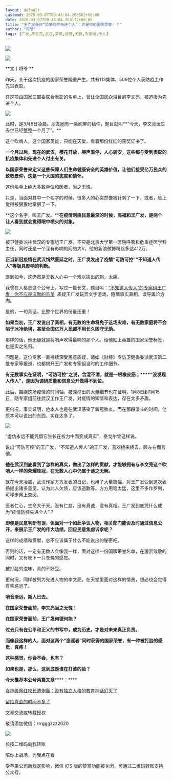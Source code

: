 ```yaml
---
layout: default
Lastmod: 2020-03-07T09:43:04.263502+00:00
date: 2020-03-07T09:43:04.263172+00:00
title: "王广发获评“疫情防控先进个人”：这是你的国家荣誉！？"
author: "将爷"
tags: [广发,李文亮,武汉,荣誉,疫情,无数,专家组,传人]
---
```


![](https://images.weserv.nl/?url=https%3A//mmbiz.qpic.cn/mmbiz_gif/3ibjBlDCa6mVsFLupIm1V3iaAt9aIuiaWYU8mnAEXQuQOjOk1yQnfRlVaQqtHN41FD9H5WibiaIicrQ4wicsozNTXLmqw/640%3Fwx_fmt%3Dgif)

![](https://images.weserv.nl/?url=https%3A//mmbiz.qpic.cn/mmbiz_jpg/3ibjBlDCa6mUXm4hnia5rIAbIPrqicW2dXfqPdPt5L58LmTRU6gzopnvxDvoL1Z1HuXo0hsEo9xdKJEc2DkiaZGtfg/640%3Fwx_fmt%3Djpeg)

**文丨将爷 **

昨天，关于这次抗疫的国家荣誉隆重产生。共有113集体、506位个人获防疫工作先进表彰。

在这项由国家三部委联合表彰的名单上，曾让全国民众泪目的李文亮，被追授为先进个人。

![](https://images.weserv.nl/?url=https%3A//mmbiz.qpic.cn/mmbiz_png/3ibjBlDCa6mUXm4hnia5rIAbIPrqicW2dXfLzGtJt26eRXQCLvLkvKzq4iakYVic9NVloEM93elzdKOtcTcoq3JwoFg/640%3Fwx_fmt%3Dpng)

此时，是3月6日凌晨。朋友圈有一条刷屏的稿件，题目就叫**“今天，李文亮医生去世已经整整一个月了”。**

这个吹哨人，这个国家英雄，只能在天堂，看着那份红红的获奖证书了。

**一个月过后，现在的武汉，樱花开放，哭声渐停，人心转安，这些都与受到表彰的抗疫集体和先进个人付出有关。**

**以国家荣誉来定义这些保障人们生命健康安全的英雄价值，让他们接受亿万民众的致敬景仰，这是一个大国的态度和情怀。**

这份名单上绝大多数单位和医者，当之无愧。

只是，当面对其中一个名字的时候，很多人的心突然像被针刺了一下，或者，脸上觉得被狠狠地掌掴了一下。

**这个名字，叫王广发。****在疫情刺痛民意最深的时候，高福和王广发，是两个让人看到就会觉得眼中喷火的对象。**

![](https://images.weserv.nl/?url=https%3A//mmbiz.qpic.cn/mmbiz_png/3ibjBlDCa6mUXm4hnia5rIAbIPrqicW2dXfS3kkeeUf0kUI7HDv8iaXHToavEIESwt0jg1s3W9nPibWiak2WJoguCWYQ/640%3Fwx_fmt%3Dpng)

被卫健委派往武汉的专家组王广发，不只是北京大学第一医院呼吸和危重症医学科主任，同时还是一个深有影响的网络大V，他的新浪微博粉丝多达412万。

**正当新冠疫情在武汉悄然蔓延之时，王广发发出了疫情“可防可控”“不知道人传人”等极具影响的判断。**

直到如今，这仍然是无数人心中一个难以拔出的刺，太痛。

我曾在人格志这个公号上，写过一篇长文，题目叫：[“不知道人传人”的专家组王广发：你不应是沉默的羔羊](http://mp.weixin.qq.com/s?__biz=MzAwMzcwOTIwMQ==&mid=2650510091&idx=1&sn=3491f89fdf731b0a02ac91356914fcdc&chksm=83383375b44fba633508a089447afbc741afd92e778894e7fbabcba13ef7f1f219bb12321858&scene=21#wechat_redirect)  质疑王广发玩弄文字游戏，隐瞒事实真相，误导舆论方向。

是的，一句真话，比整个世界的份量还重！

**如果当初，王广发说出了真相，有无数的生命将免于这场灾难，有无数家庭将不会陷于冰冷绝境，甚至全国亿万人民都不用长久困守无助。**

那样的话，他无疑就是将哨声吹得最响的那个人。给他贴上英雄的国家荣誉标签，也是实之名归。

问题是，这位专家一直持续深受民意质疑，诸如《财经》专访卫健委委派武汉第二批专家等报道，也都揭开王广发和专家组当时的工作细节。

**有无数事实在证明，“可防可控”之说，含混不清，就是一根橡皮筋；****“没发现人传人”，是因为调研质量和信息公开做得不到位。**

此后，围绕这场疫情的时间轴，被深挖出的大量细节也在证明，1月8日到1月15日，随专家组前往武汉工作王广发，对疫情的知情和表达，存在太多矛盾。

更何况，事实证明，他本人也是在武汉感染了新冠肺炎。而在那段漫长的时间，他原本可以说出的东西，实在太多了。

![](https://images.weserv.nl/?url=https%3A//mmbiz.qpic.cn/mmbiz_png/3ibjBlDCa6mUXm4hnia5rIAbIPrqicW2dXfInNCib7FzHUMs15NiavdDJYbqI91iaGCFicDlVRlH2yczQDvicoiaxETcnuA/640%3Fwx_fmt%3Dpng)

  

“虚伪永远不能凭借它生长在权力中而变成真实”，泰戈尔曾这样说。

  

说出“可防可控”的王广发，“不知道人传人”的王广发，喜欢绕来绕去，顾左右而言他。

  

**他在武汉到底看到了怎样的真实，做出了怎样的贡献，才能够拥有与李文亮这个吹哨人一样的荣耀桂冠，在无数人心中仍属于谜之无解。**

  

就在今天凌晨，武汉作家方方发表的日记，也用了大量篇幅，对王广发受到这次表扬提出诸多意见，认为此人欠债，应该道歉等。方方用笔太猛，这里不多作罗列，可移步网上查阅。

  

医者仁心，生命大于天。没有仁慈，没有真诚，没有真相。王广发到底凭什么成为“疫情防控先进个人”？

  

**即便是民意判断有误，但面对一个如此争议人物，相关部门能否及时通过信息公开，来展示王广发的伟大功绩，回应民意焦虑诉求呢？**

  

这样的成绩和贡献，总不应该属于什么不能说出的秘密吧。

  

否则的话，一定有无数人会像我一样，面对这样一份国家荣誉名单，在激赏致敬的同时，又有吃下一只苍蝇的感觉。

  

被打脸的滋味，真的不好受。

  

更何况，同样被列为先进人物的李文亮，在天堂里面对这样的情景，想必也会觉得有些尴尬了。

  

**哨音渐远，斯人已去。**

  

**在国家荣誉面前，李文亮当之无愧！**

  

**在国家荣誉面前，王广发何德何能？**

  

**过去只有在公平和正义的书写中，成为历史，才是对未来真正负责。**

  

**而像我这样的人，面对这两个“造谣者”同时获得的国家荣誉，有一种被打脸的感觉，真疼！**

  

**这种感觉，你会不会，也有？**

  

**如果也是，那么，这到底是谁在打谁的脸？**

  

****今天推荐本公号两篇文章********：****

[女神级网红校长遭炮轰：没有独立人格的教育神话幻灭了](http://mp.weixin.qq.com/s?__biz=MzAwMzcwOTIwMQ==&mid=2650510335&idx=1&sn=5a3e4db0043c5f298c4536237af17176&chksm=83383381b44fba97b2e0db90d74f5c96fbdd8abd0353dec6a8b28f131615e6d97e9269cc7547&scene=21#wechat_redirect)  

[留给肖战的时间不多了](http://mp.weixin.qq.com/s?__biz=MzAwMzcwOTIwMQ==&mid=2650510299&idx=1&sn=58b887fbeebd920bc9645581c13c649d&chksm=833833a5b44fbab3e9dab2d336e42ab6bde3a72339849661a28b26ba09f39177f9f6152b70a3&scene=21#wechat_redirect)  

  

文章交流或转载授权

敬请添加微信：rrrgggzzz2020

![](https://images.weserv.nl/?url=https%3A//mmbiz.qpic.cn/mmbiz_jpg/3ibjBlDCa6mVcrw2V6Wntib4ibzCxtEE0SfqGGp5Ud1eobW2Aia5859xt1kEvcnJgtehkjicMHnwFibX8ZoBIogCkH1A/640%3Fwx_fmt%3Djpeg)

  

长按二维码向我转账

陪你上战场，为我点在看

受苹果公司新规定影响，微信 iOS 版的赞赏功能被关闭，可通过二维码转账支持公众号。

